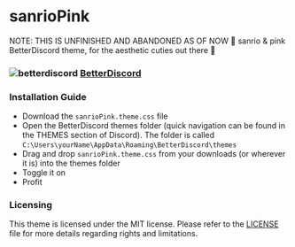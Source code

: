 # sanrioPink
NOTE: THIS IS UNFINISHED AND ABANDONED AS OF NOW
🌺 sanrio &amp; pink BetterDiscord theme, for the aesthetic cuties out there 🌺

### ![betterdiscord](https://discord-extensions.github.io/assets/icons/betterdiscord.png) **[BetterDiscord](https://betterdiscord.app)**


### Installation Guide
- Download the `sanrioPink.theme.css` file
- Open the BetterDiscord themes folder (quick navigation can be found in the THEMES section of Discord). The folder is called `C:\Users\yourName\AppData\Roaming\BetterDiscord\themes`
- Drag and drop `sanrioPink.theme.css` from your downloads (or wherever it is) into the themes folder
- Toggle it on
- Profit
  
### Licensing
This theme is licensed under the MIT license. Please refer to the [LICENSE](./LICENSE) file for more details regarding rights and limitations.
